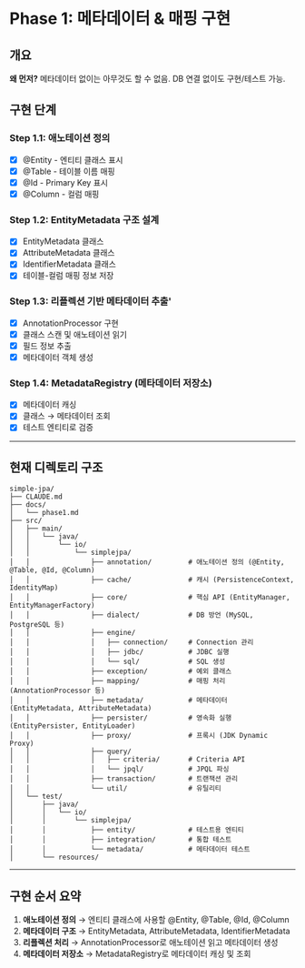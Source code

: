 # Phase 1: 메타데이터 & 매핑 구현

## 개요
**왜 먼저?** 메타데이터 없이는 아무것도 할 수 없음. DB 연결 없이도 구현/테스트 가능.

## 구현 단계

### Step 1.1: 애노테이션 정의
- [x] @Entity - 엔티티 클래스 표시
- [x] @Table - 테이블 이름 매핑
- [x] @Id - Primary Key 표시
- [x] @Column - 컬럼 매핑

### Step 1.2: EntityMetadata 구조 설계
- [x] EntityMetadata 클래스
- [x] AttributeMetadata 클래스
- [x] IdentifierMetadata 클래스
- [x] 테이블-컬럼 매핑 정보 저장

### Step 1.3: 리플렉션 기반 메타데이터 추출'
- [x] AnnotationProcessor 구현
- [x] 클래스 스캔 및 애노테이션 읽기
- [x] 필드 정보 추출
- [x] 메타데이터 객체 생성

### Step 1.4: MetadataRegistry (메타데이터 저장소)
- [x] 메타데이터 캐싱
- [x] 클래스 → 메타데이터 조회
- [x] 테스트 엔티티로 검증

---

## 현재 디렉토리 구조

```
simple-jpa/
├── CLAUDE.md
├── docs/
│   └── phase1.md
├── src/
│   ├── main/
│   │   └── java/
│   │       └── io/
│   │           └── simplejpa/
│   │               ├── annotation/         # 애노테이션 정의 (@Entity, @Table, @Id, @Column)
│   │               ├── cache/              # 캐시 (PersistenceContext, IdentityMap)
│   │               ├── core/               # 핵심 API (EntityManager, EntityManagerFactory)
│   │               ├── dialect/            # DB 방언 (MySQL, PostgreSQL 등)
│   │               ├── engine/
│   │               │   ├── connection/     # Connection 관리
│   │               │   ├── jdbc/           # JDBC 실행
│   │               │   └── sql/            # SQL 생성
│   │               ├── exception/          # 예외 클래스
│   │               ├── mapping/            # 매핑 처리 (AnnotationProcessor 등)
│   │               ├── metadata/           # 메타데이터 (EntityMetadata, AttributeMetadata)
│   │               ├── persister/          # 영속화 실행 (EntityPersister, EntityLoader)
│   │               ├── proxy/              # 프록시 (JDK Dynamic Proxy)
│   │               ├── query/
│   │               │   ├── criteria/       # Criteria API
│   │               │   └── jpql/           # JPQL 파싱
│   │               ├── transaction/        # 트랜잭션 관리
│   │               └── util/               # 유틸리티
│   └── test/
│       ├── java/
│       │   └── io/
│       │       └── simplejpa/
│       │           ├── entity/             # 테스트용 엔티티
│       │           ├── integration/        # 통합 테스트
│       │           └── metadata/           # 메타데이터 테스트
│       └── resources/
```

---

## 구현 순서 요약

1. **애노테이션 정의** → 엔티티 클래스에 사용할 @Entity, @Table, @Id, @Column
2. **메타데이터 구조** → EntityMetadata, AttributeMetadata, IdentifierMetadata
3. **리플렉션 처리** → AnnotationProcessor로 애노테이션 읽고 메타데이터 생성
4. **메타데이터 저장소** → MetadataRegistry로 메타데이터 캐싱 및 조회
